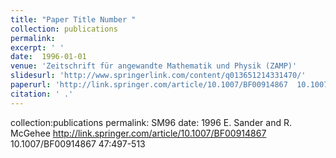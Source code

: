 ```yaml
---
title: "Paper Title Number "
collection: publications
permalink: 
excerpt: ' '
date:  1996-01-01
venue: 'Zeitschrift für angewandte Mathematik und Physik (ZAMP)'
slidesurl: 'http://www.springerlink.com/content/q013651214331470/'
paperurl: 'http://link.springer.com/article/10.1007/BF00914867	10.1007/BF00914867 '
citation: ' .'
---
```


collection:publications	permalink: 	SM96	date:	1996		E. Sander and R. McGehee	http://link.springer.com/article/10.1007/BF00914867	10.1007/BF00914867									47:497-513